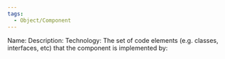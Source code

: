 ```yaml
---
tags:
  - Object/Component
---
```



Name:
Description:
Technology:
The set of code elements (e.g. classes, interfaces, etc) that the component is implemented by:

